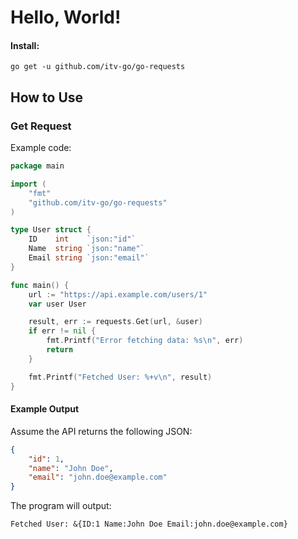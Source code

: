 # Hello, World!

#### Install:
```
go get -u github.com/itv-go/go-requests
```

## How to Use

### Get Request

Example code:

```go
package main

import (
	"fmt"
	"github.com/itv-go/go-requests"
)

type User struct {
	ID    int    `json:"id"`
	Name  string `json:"name"`
	Email string `json:"email"`
}

func main() {
    url := "https://api.example.com/users/1"
    var user User

    result, err := requests.Get(url, &user)
    if err != nil {
        fmt.Printf("Error fetching data: %s\n", err)
        return
    }

    fmt.Printf("Fetched User: %+v\n", result)
}
```

#### Example Output

Assume the API returns the following JSON:
```json
{
    "id": 1,
    "name": "John Doe",
    "email": "john.doe@example.com"
}
```

The program will output:
```
Fetched User: &{ID:1 Name:John Doe Email:john.doe@example.com}
```